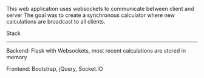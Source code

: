 This web application uses websockets to communicate between client and server
The goal was to create a synchronous calculator where new calculations are
broadcast to all clients.

Stack
_________
Backend: Flask with Websockets, most recent calculations are stored in memory


Frontend: Bootstrap, jQuery, Socket.IO

